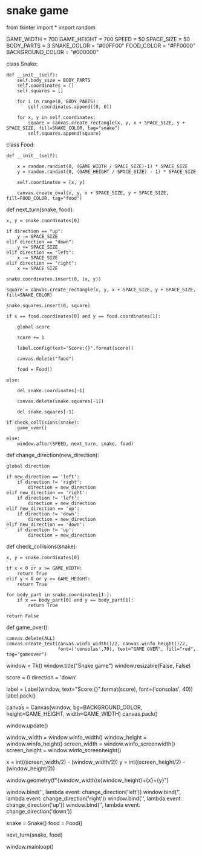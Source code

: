 # snake game

from tkinter import *
import random

GAME_WIDTH = 700
GAME_HEIGHT = 700
SPEED = 50
SPACE_SIZE = 50
BODY_PARTS = 3
SNAKE_COLOR = "#00FF00"
FOOD_COLOR = "#FF0000"
BACKGROUND_COLOR = "#000000"


class Snake:

    def __init__(self):
        self.body_size = BODY_PARTS
        self.coordinates = []
        self.squares = []

        for i in range(0, BODY_PARTS):
            self.coordinates.append([0, 0])

        for x, y in self.coordinates:
            square = canvas.create_rectangle(x, y, x + SPACE_SIZE, y + SPACE_SIZE, fill=SNAKE_COLOR, tag="snake")
            self.squares.append(square)


class Food:

    def __init__(self):

        x = random.randint(0, (GAME_WIDTH / SPACE_SIZE)-1) * SPACE_SIZE
        y = random.randint(0, (GAME_HEIGHT / SPACE_SIZE) - 1) * SPACE_SIZE

        self.coordinates = [x, y]

        canvas.create_oval(x, y, x + SPACE_SIZE, y + SPACE_SIZE, fill=FOOD_COLOR, tag="food")


def next_turn(snake, food):

    x, y = snake.coordinates[0]

    if direction == "up":
        y -= SPACE_SIZE
    elif direction == "down":
        y += SPACE_SIZE
    elif direction == "left":
        x -= SPACE_SIZE
    elif direction == "right":
        x += SPACE_SIZE

    snake.coordinates.insert(0, (x, y))

    square = canvas.create_rectangle(x, y, x + SPACE_SIZE, y + SPACE_SIZE, fill=SNAKE_COLOR)

    snake.squares.insert(0, square)

    if x == food.coordinates[0] and y == food.coordinates[1]:

        global score

        score += 1

        label.config(text="Score:{}".format(score))

        canvas.delete("food")

        food = Food()

    else:

        del snake.coordinates[-1]

        canvas.delete(snake.squares[-1])

        del snake.squares[-1]

    if check_collisions(snake):
        game_over()

    else:
        window.after(SPEED, next_turn, snake, food)


def change_direction(new_direction):

    global direction

    if new_direction == 'left':
        if direction != 'right':
            direction = new_direction
    elif new_direction == 'right':
        if direction != 'left':
            direction = new_direction
    elif new_direction == 'up':
        if direction != 'down':
            direction = new_direction
    elif new_direction == 'down':
        if direction != 'up':
            direction = new_direction


def check_collisions(snake):

    x, y = snake.coordinates[0]

    if x < 0 or x >= GAME_WIDTH:
        return True
    elif y < 0 or y >= GAME_HEIGHT:
        return True

    for body_part in snake.coordinates[1:]:
        if x == body_part[0] and y == body_part[1]:
            return True

    return False


def game_over():

    canvas.delete(ALL)
    canvas.create_text(canvas.winfo_width()/2, canvas.winfo_height()/2,
                       font=('consolas',70), text="GAME OVER", fill="red", tag="gameover")


window = Tk()
window.title("Snake game")
window.resizable(False, False)

score = 0
direction = 'down'

label = Label(window, text="Score:{}".format(score), font=('consolas', 40))
label.pack()

canvas = Canvas(window, bg=BACKGROUND_COLOR, height=GAME_HEIGHT, width=GAME_WIDTH)
canvas.pack()

window.update()

window_width = window.winfo_width()
window_height = window.winfo_height()
screen_width = window.winfo_screenwidth()
screen_height = window.winfo_screenheight()

x = int((screen_width/2) - (window_width/2))
y = int((screen_height/2) - (window_height/2))

window.geometry(f"{window_width}x{window_height}+{x}+{y}")

window.bind('<Left>', lambda event: change_direction('left'))
window.bind('<Right>', lambda event: change_direction('right'))
window.bind('<Up>', lambda event: change_direction('up'))
window.bind('<Down>', lambda event: change_direction('down'))

snake = Snake()
food = Food()

next_turn(snake, food)

window.mainloop()
